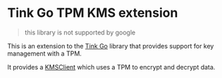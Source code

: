 # Tink Go TPM KMS extension

> this library is not supported by google

This is an extension to the [Tink Go](https://github.com/tink-crypto/tink-go) library that provides support for key management with a TPM.

It provides a [KMSClient](https://github.com/tink-crypto/tink-go/blob/main/core/registry/kms_client.go) which uses a TPM to encrypt and decrypt data.  
